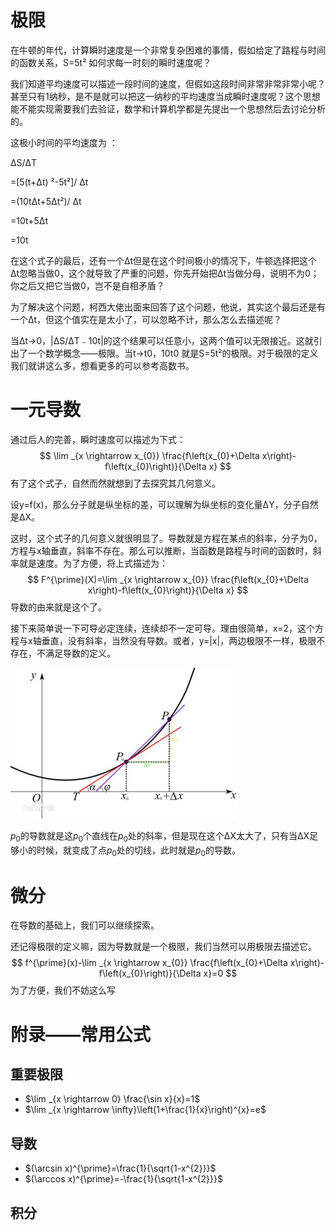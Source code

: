 # 极限

在牛顿的年代，计算瞬时速度是一个非常复杂困难的事情，假如给定了路程与时间的函数关系，S=5t² 如何求每一时刻的瞬时速度呢？

我们知道平均速度可以描述一段时间的速度，但假如这段时间非常非常非常小呢？甚至只有1纳秒，是不是就可以把这一纳秒的平均速度当成瞬时速度呢？这个思想能不能实现需要我们去验证，数学和计算机学都是先提出一个思想然后去讨论分析的。

这极小时间的平均速度为 ：

ΔS/ΔT

=[5(t+Δt) ²-5t²]/ Δt

=(10tΔt+5Δt²)/ Δt

=10t+5Δt

=10t

在这个式子的最后，还有一个Δt但是在这个时间极小的情况下，牛顿选择把这个Δt忽略当做0，这个就导致了严重的问题，你先开始把Δt当做分母，说明不为0；你之后又把它当做0，岂不是自相矛盾？

为了解决这个问题，柯西大佬出面来回答了这个问题，他说，其实这个最后还是有一个Δt，但这个值实在是太小了，可以忽略不计，那么怎么去描述呢？

当Δt→0，|ΔS/ΔT﹣10t|的这个结果可以任意小，这两个值可以无限接近。这就引出了一个数学概念——极限。当t→t0，10t0 就是S=5t²的极限。对于极限的定义我们就讲这么多，想看更多的可以参考高数书。

# 一元导数

通过后人的完善，瞬时速度可以描述为下式：
$$
\lim _{x \rightarrow x_{0}} \frac{f\left(x_{0}+\Delta x\right)-f\left(x_{0}\right)}{\Delta x}
$$
有了这个式子，自然而然就想到了去探究其几何意义。

设y=f(x)，那么分子就是纵坐标的差，可以理解为纵坐标的变化量ΔY，分子自然是ΔX。

这时，这个式子的几何意义就很明显了。导数就是方程在某点的斜率，分子为0，方程与x轴垂直，斜率不存在。那么可以推断，当函数是路程与时间的函数时，斜率就是速度。为了方便，将上式描述为：
$$
F^{\prime}(X)=\lim _{x \rightarrow x_{0}} \frac{f\left(x_{0}+\Delta x\right)-f\left(x_{0}\right)}{\Delta x}
$$
导数的由来就是这个了。

接下来简单说一下可导必定连续，连续却不一定可导。理由很简单，x=2，这个方程与x轴垂直，没有斜率，当然没有导数。或者，y=|x|，两边极限不一样，极限不存在，不满足导数的定义。

![image-20210323232020927](img/image-20210323232020927.png)

$p_0$的导数就是这$p_0$个直线在$p_0$处的斜率，但是现在这个ΔX太大了，只有当ΔX足够小的时候，就变成了点$p_0$处的切线，此时就是$p_0$的导数。

#  微分

在导数的基础上，我们可以继续探索。

还记得极限的定义嘛，因为导数就是一个极限，我们当然可以用极限去描述它。
$$
f^{\prime}(x)-\lim _{x \rightarrow x_{0}} \frac{f\left(x_{0}+\Delta x\right)-f\left(x_{0}\right)}{\Delta x}=0
$$
为了方便，我们不妨这么写



# 附录——常用公式

## 重要极限

- $\lim _{x \rightarrow 0} \frac{\sin x}{x}=1$
- $\lim _{x \rightarrow \infty}\left(1+\frac{1}{x}\right)^{x}=e$

## 导数

- $(\arcsin x)^{\prime}=\frac{1}{\sqrt{1-x^{2}}}$
- $(\arccos x)^{\prime}=-\frac{1}{\sqrt{1-x^{2}}}$

## 积分

